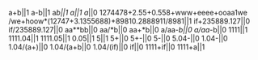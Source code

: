 a+b||1
a-b||1
a*b||1
a||1
a*||0
1274478+2.55+0.558+www+eeee+ooaa1we /we+hoow*(12747+3.1355688)+89810.2888911/8981||1
if+235889.127||0
if/235889.127||0
aa**bb||0
aa/*b||0
aa+*b||0
a/aa-*b||0
a/aa*-b||0
1111||1
1111.04||1
1111.05||1
0.05||1
5||1
5+||0
5+-||0
5-||0
5.04-||0
1.04-||0
1.04/(a+)||0
1.04/(a+b||0
1.04/(if)||0
if||0
1111+if||0
1111+a||1
